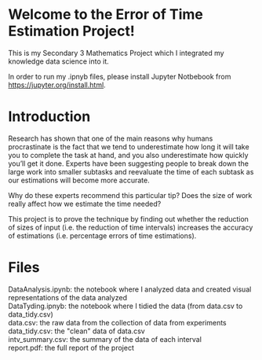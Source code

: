 # Welcome to the Error of Time Estimation Project!

This is my Secondary 3 Mathematics Project which I integrated my knowledge data science into it.

In order to run my .ipnyb files, please install Jupyter Notbebook from https://jupyter.org/install.html.

# Introduction

Research has shown that one of the main reasons why humans procrastinate is the fact that we tend to underestimate how long it will take you to complete the task at hand, and you also underestimate how quickly you’ll get it done. Experts have been suggesting people to break down the large work into smaller subtasks and reevaluate the time of each subtask as our estimations will become more accurate.

Why do these experts recommend this particular tip? Does the size of work really affect how we estimate the time needed?

This project is to prove the technique by finding out whether the reduction of sizes of input (i.e. the reduction of time intervals) increases the accuracy of estimations (i.e. percentage errors of time estimations).

# Files

DataAnalysis.ipynb: the notebook where I analyzed data and created visual representations of the data analyzed<br>
DataTyding.ipnyb: the notebook where I tidied the data (from data.csv to data_tidy.csv)<br>
data.csv: the raw data from the collection of data from experiments<br>
data_tidy.csv: the "clean" data of data.csv<br>
intv_summary.csv: the summary of the data of each interval<br>
report.pdf: the full report of the project<br>
